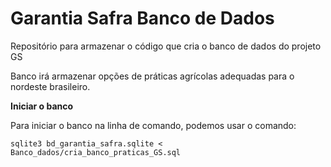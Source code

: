 # Garantia Safra Banco de Dados

Repositório para armazenar o código que cria o banco de dados do projeto GS

Banco irá armazenar opções de práticas agrícolas adequadas para o nordeste brasileiro.

**Iniciar o banco**

Para iniciar o banco na linha de comando, podemos usar o comando:

`sqlite3 bd_garantia_safra.sqlite < Banco_dados/cria_banco_praticas_GS.sql`
